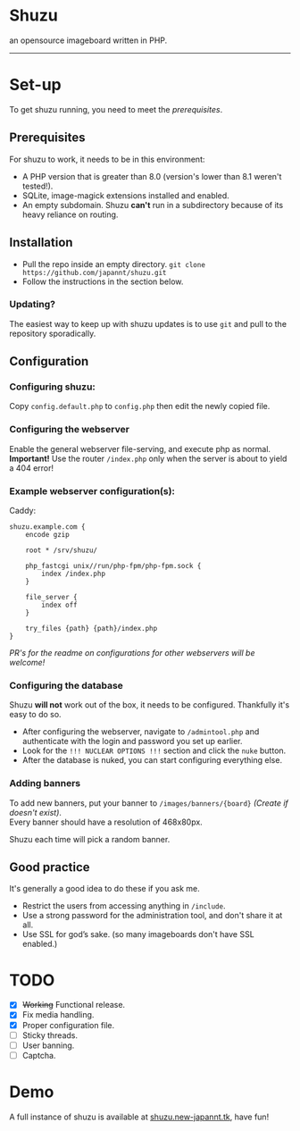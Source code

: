# Shuzu
an opensource imageboard written in PHP.
___
# Set-up
To get shuzu running, you need to meet the *prerequisites*.

## Prerequisites
For shuzu to work, it needs to be in this environment:
- A PHP version that is greater than 8.0 (version's lower than 8.1 weren't tested!).
- SQLite, image-magick extensions installed and enabled.
- An empty subdomain. Shuzu **can't** run in a subdirectory because of its heavy reliance on routing.

## Installation
 - Pull the repo inside an empty directory. `git clone https://github.com/japannt/shuzu.git`
 - Follow the instructions in the section below.

### Updating?
The easiest way to keep up with shuzu updates is to use `git` and pull to the repository sporadically.

## Configuration
### Configuring shuzu:

Copy `config.default.php` to `config.php` then edit the newly copied file.

### Configuring the webserver 
Enable the general webserver file-serving, and execute php as normal.  
**Important!** Use the router `/index.php` only when the server is about to yield a 404 error!  

### Example webserver configuration(s):

Caddy:
```caddy
shuzu.example.com {
	encode gzip

	root * /srv/shuzu/

	php_fastcgi unix//run/php-fpm/php-fpm.sock {
		index /index.php
	}

	file_server {
		index off
	}

	try_files {path} {path}/index.php
}
```

*PR's for the readme on configurations for other webservers will be welcome!*

### Configuring the database
Shuzu **will not** work out of the box, it needs to be configured. Thankfully it's easy to do so.
 - After configuring the webserver, navigate to `/admintool.php` and authenticate with the login and password you set up earlier.
 - Look for the `!!! NUCLEAR OPTIONS !!!` section and click the `nuke` button.
 - After the database is nuked, you can start configuring everything else.

### Adding banners
To add new banners, put your banner to `/images/banners/{board}` *(Create if doesn't exist)*.  
Every banner should have a resolution of 468x80px.  

Shuzu each time will pick a random banner.

## Good practice
It's generally a good idea to do these if you ask me.
 - Restrict the users from accessing anything in `/include`.
 - Use a strong password for the administration tool, and don't share it at all.
 - Use SSL for god’s sake. (so many imageboards don't have SSL enabled.)

# TODO
 - [x] ~~Working~~ Functional release.
 - [x] Fix media handling.
 - [x] Proper configuration file.
 - [ ] Sticky threads.
 - [ ] User banning.
 - [ ] Captcha.

# Demo
A full instance of shuzu is available at [shuzu.new-japannt.tk](https://shuzu.new-japannt.tk/), have fun!
